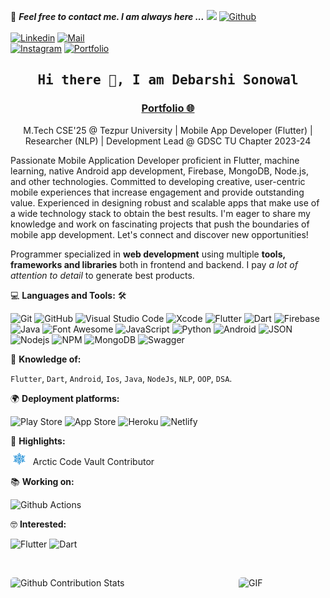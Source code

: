 <!--

## Complete list of github markdown emoji markup
https://gist.github.com/rxaviers/7360908

## technologies Icons 
https://simpleicons.org/

-->
📝 ***Feel free to contact me. I am always here ...*** <img src="https://media.giphy.com/media/WUlplcMpOCEmTGBtBW/giphy.gif" width="30">  [![Github](https://img.shields.io/github/followers/DebarshiSonowal?label=Follow%20Me&style=social)](https://github.com/DebarshiSonowal)
<br>
<br>
[![Linkedin](https://img.shields.io/badge/LinkedIn-Debarshi%20Sonowal-blue?logo=Linkedin&logoColor=blue&labelColor=black)](https://www.linkedin.com/in/debarshisonowal/)
[![Mail](https://img.shields.io/badge/Gmail-debarkhisonowal@gmail.com-red?logo=Gmail&logoColor=red&labelColor=black)](mailto:debarkhisonowal@gmail.com)
<br>
[![Instagram](https://img.shields.io/badge/Instagram-Debarshi%20Sonowal-%23E4405F.svg?logo=Instagram&labelColor=black)](https://www.instagram.com/debarshi_sonowal/)
[![Portfolio](https://img.shields.io/badge/Portfolio-Debarshi%20Sonowal-%23E4405F.svg?logo=GoogleChrome&labelColor=black)](http://www.debarshisonowal.com/)


<h2 align='center'><samp><strong>Hi there 👋, I am Debarshi Sonowal</strong></samp></h2>
<h3 align='center'><strong><a href="http://www.debarshisonowal.com/" target="_blank">Portfolio 🌐</a></strong></h3>
<p align='center'>M.Tech CSE'25 @ Tezpur University | Mobile App Developer (Flutter) | Researcher (NLP) | Development Lead @ GDSC TU Chapter 2023-24</p>

<p align='left'> Passionate Mobile Application Developer proficient in Flutter, machine learning, native Android app development, Firebase, MongoDB, Node.js, and other technologies. Committed to developing creative, user-centric mobile experiences that increase engagement and provide outstanding value. Experienced in designing robust and scalable apps that make use of a wide technology stack to obtain the best results. I'm eager to share my knowledge and work on fascinating projects that push the boundaries of mobile app development. Let's connect and discover new opportunities!</p>

Programmer specialized in **web development** using multiple **tools, frameworks and libraries** both in frontend and backend. I pay *a lot of attention to detail* to generate best products.

💻 **Languages and Tools:** 🛠️<br>

![Git](https://img.shields.io/badge/-Git-000000?style=flat&logo=git&logoColor=F05032&labelColor=ffffff)
![GitHub](https://img.shields.io/badge/-GitHub-000000?style=flat&logo=github&logoColor=000000&labelColor=ffffff)
![Visual Studio Code](https://img.shields.io/badge/-VSCode-000000?style=flat&logo=visual-studio-code&labelColor=007ACC)
![Xcode](https://img.shields.io/badge/-xcode-000000?style=flat&logo=xcode&logoColor=ffffff&labelColor=007ACC)
![Flutter](https://img.shields.io/badge/-Flutter-000000?style=flat&logo=flutter&logoColor=ffffff&labelColor=007ACC)
![Dart](https://img.shields.io/badge/-Dart-000000?style=flat&logo=dart&logoColor=ffffff&labelColor=007ACC)
![Firebase](https://img.shields.io/badge/-Firebase-000000?style=flat&logo=firebase&logoColor=ffffff&labelColor=ffcb2d) 
![Java](https://img.shields.io/badge/-Java-000000?style=flat&logo=openjdk&logoColor=ffffff&labelColor=%23ED8B00)
![Font Awesome](https://img.shields.io/badge/-font%20awesome-000000?style=flat&logo=font-awesome&logoColor=339AF0&labelColor=ffffff)
![JavaScript](https://img.shields.io/badge/-JavaScript-000000?style=flat&logo=javascript)
![Python](https://img.shields.io/badge/-Python-000000?style=flat&logo=python&logoColor=ffdd54&labelColor=007ACC)
![Android](https://img.shields.io/badge/-Android-000000?style=flat&logo=android&logoColor=ffffff&labelColor=3DDC84)
![JSON](https://img.shields.io/badge/-JSON-000000?style=flat&logo=JSON&logoColor=000000&labelColor=ffffff)
![Nodejs](https://img.shields.io/badge/-Nodejs-000000?style=flat&logo=Node.js&labelColor=ffffff)
![NPM](https://img.shields.io/badge/-npm-000000?style=flat&logo=npm&labelColor=ffffff)
![MongoDB](https://img.shields.io/badge/-MongoDB-000000?style=flat&logo=mongodb&labelColor=ffffff)
![Swagger](https://img.shields.io/badge/-Swagger-000000?style=flat&logo=swagger&logoColor=00f900&labelColor=ffffff)


🧐 **Knowledge of:**<br>

`Flutter`, `Dart`, `Android`, `Ios`, `Java`, `NodeJs`, `NLP`, `OOP`, `DSA`.


🌍 **Deployment platforms:**<br>

<!-- <img alt="Github Pages" width="20px" height="20px" src="https://techcrunch.com/wp-content/uploads/2010/07/github-logo.png" />![Github Pages](https://img.shields.io/badge/-Github%20Pages-000000?style=flat&logo=github-pages) -->
![Play Store](https://img.shields.io/badge/-PlayStore-000000?style=flat&logo=googleplay&labelColor=ffffff&logoColor=1b73e8)
![App Store](https://img.shields.io/badge/-AppStore-000000?style=flat&logo=appstore&labelColor=ffffff&logoColor=1b73e8)
![Heroku](https://img.shields.io/badge/-Heroku-000000?style=flat&logo=heroku&labelColor=430098)
![Netlify](https://img.shields.io/badge/-Netlify-000000?style=flat&logo=netlify&labelColor=047473)


🚩 **Highlights:** <br>
&nbsp;<img src='https://raw.githubusercontent.com/acervenky/animated-github-badges/master/assets/acbadge.gif' style="margin-top: 10px;" width="20px" height="20px">&nbsp;&nbsp;&nbsp;<span>Arctic Code Vault Contributor</span>


📚 **Working on:** <br>

![Github Actions](https://img.shields.io/badge/-Github%20Actions-000000?style=flat&logo=github-actions&logoColor=2088FF&labelColor=ffffff)
<!-- ![Json Web Tokens](https://img.shields.io/badge/-Json%20Web%20Tokens-000000?style=flat&logo=json-web-tokens&logoColor=ffffff&labelColor=000000) -->
<!-- ![Material-UI](https://img.shields.io/badge/-Material%20UI-000000?style=flat&logo=Material%20UI&logoColor=ffffff&labelColor=0081CB) -->


🤓 **Interested:** <br>

![Flutter](https://img.shields.io/badge/-Flutter-000000?style=flat&logo=flutter&logoColor=ffffff&labelColor=007ACC)
![Dart](https://img.shields.io/badge/-Dart-000000?style=flat&logo=dart&logoColor=ffffff&labelColor=007ACC)
<!-- ![WordPress](https://img.shields.io/badge/-WordPress-000000?style=flat&logo=wordpress&labelColor=21759B)
![Laravel](https://img.shields.io/badge/-Laravel-000000?style=flat&logo=laravel&logoColor=ffffff&labelColor=FF2D20) -->


<!-- ✅  **GitHub Extra Pins**

[![ReadMe Card](https://github-readme-stats.vercel.app/api/pin/?username=ahmad-sawalqeh&repo=my_resume)](https://github.com/ahmad-sawalqeh/my_resume) -->

</br>
<p style="display: flex; justify-contect: space-between;">
<img style="border-radius: 5px; margin-bottom: 5px" alt="Github Contribution Stats" width="330px" height="240px" src="https://github-contribution-stats.vercel.app/api/?username=DebarshiSonowal" />
<img style="border-radius: 5px; margin: 0 0 5px 35px;" alt="GIF" width="320px" height="240px" src="https://miro.medium.com/max/875/1*Urc28sbnORGOW5oyohQ06g.gif" />
</p>
